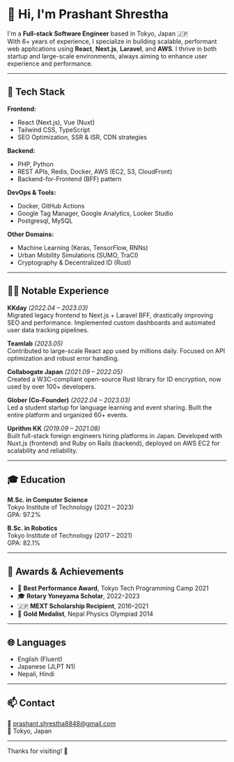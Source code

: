 # 👋 Hi, I'm Prashant Shrestha

I'm a **Full-stack Software Engineer** based in Tokyo, Japan 🇯🇵  
With 6+ years of experience, I specialize in building scalable, performant web applications using **React**, **Next.js**, **Laravel**, and **AWS**. I thrive in both startup and large-scale environments, always aiming to enhance user experience and performance.

---

## 🔧 Tech Stack

**Frontend:**  
- React (Next.js), Vue (Nuxt)  
- Tailwind CSS, TypeScript  
- SEO Optimization, SSR & ISR, CDN strategies

**Backend:**  
- PHP, Python  
- REST APIs, Redis, Docker, AWS (EC2, S3, CloudFront)  
- Backend-for-Frontend (BFF) pattern  

**DevOps & Tools:**  
- Docker, GitHub Actions  
- Google Tag Manager, Google Analytics, Looker Studio  
- Postgresql, MySQL  

**Other Domains:**  
- Machine Learning (Keras, TensorFlow, RNNs)  
- Urban Mobility Simulations (SUMO, TraCI)  
- Cryptography & Decentralized ID (Rust)

---

## 🧑‍💻 Notable Experience

**KKday** *(2022.04 – 2023.03)*  
Migrated legacy frontend to Next.js + Laravel BFF, drastically improving SEO and performance. Implemented custom dashboards and automated user data tracking pipelines.

**Teamlab** *(2023.05)*  
Contributed to large-scale React app used by millions daily. Focused on API optimization and robust error handling.

**Collabogate Japan** *(2021.09 – 2022.05)*  
Created a W3C-compliant open-source Rust library for ID encryption, now used by over 100+ developers.

**Glober (Co-Founder)** *(2022.04 – 2023.03)*  
Led a student startup for language learning and event sharing. Built the entire platform and organized 60+ events.

**Uprithm KK** *(2019.09 – 2021.08)*  
Built full-stack foreign engineers hiring platforms in Japan. Developed with Nuxt.js (frontend) and Ruby on Rails (backend), deployed on AWS EC2 for scalability and reliability.


---

## 🎓 Education

**M.Sc. in Computer Science**  
Tokyo Institute of Technology (2021 – 2023)  
GPA: 97.2%

**B.Sc. in Robotics**  
Tokyo Institute of Technology (2017 – 2021)  
GPA: 82.1%

---

## 🏅 Awards & Achievements

- 🥇 **Best Performance Award**, Tokyo Tech Programming Camp 2021  
- 🎓 **Rotary Yoneyama Scholar**, 2022–2023  
- 🇯🇵 **MEXT Scholarship Recipient**, 2016–2021  
- 🥇 **Gold Medalist**, Nepal Physics Olympiad 2014

---

## 🌐 Languages

- English (Fluent)  
- Japanese (JLPT N1)  
- Nepali, Hindi  

---

## 📫 Contact

📧 prashant.shrestha8848@gmail.com  
📍 Tokyo, Japan

---

Thanks for visiting! 🙌
